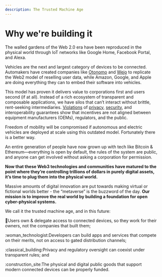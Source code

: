 ```yaml
---
description: The Trusted Machine Age
---
```


# Why we're building it

The walled gardens of the Web 2.0 era have been reproduced in the physical world through IoT networks like Google Home, Facebook Portal, and Alexa.

Vehicles are the next and largest category of devices to be connected. Automakers have created companies like [Otonomo](https://otonomo.io/) and [Wejo](https://www.wejo.com/) to replicate the Web2 model of reselling user data, while Amazon, Google, and Apple are doing everything they can to embed their software into vehicles.

This model has proven it delivers value to corporations first and users second (if at all). Instead of a rich ecosystem of transparent and composable applications, we have silos that can’t interact without brittle, rent-seeking intermediaries. [Violations](https://chicago.suntimes.com/2021/6/13/22528743/amazon-sidewalk-privacy-hacking-echo-ring-doorball-editorial) of [privacy](https://www.wejo.com/press/wejo-palantir), [security](https://www.bleepingcomputer.com/news/security/kia-motors-america-suffers-ransomware-attack-20-million-ransom/), and interoperability guarantees show that incentives are not aligned between equipment manufacturers (OEMs), regulators, and the public.

Freedom of mobility will be compromised if autonomous and electric vehicles are deployed at scale using this outdated model. Fortunately there is a better way.

An entire generation of people have now grown up with tech like Bitcoin & Ethereum—everything is open by default, the rules of the system are public, and anyone can get involved without asking a corporation for permission.

**Now that these Web3 technologies and communities have matured to the point where they’re controlling trillions of dollars in purely digital assets, it’s time to plug them into the physical world.**

Massive amounts of digital innovation are put towards making virtual or fictional worlds better - the “metaverse” is the buzzword of the day. **Our mission is to improve the real world by building a foundation for open cyber-physical systems.**

We call it the trusted machine age, and in this future:

:calling:Users own & delegate access to connected devices, so they work for their owners, not the companies that built them;

:woman\_technologist:Developers can build apps and services that compete on their merits, not on access to gated distribution channels;

:classical\_building:Privacy and regulatory oversight can coexist under transparent rules; and&#x20;

:construction\_site:The physical and digital public goods that support modern connected devices can be properly funded.

